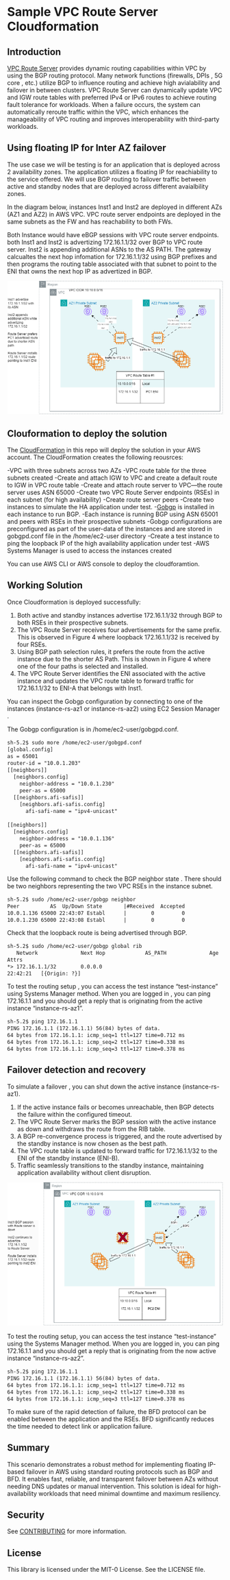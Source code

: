 # Sample VPC Route Server Cloudformation 

## Introduction

[VPC Route Server](https://docs.aws.amazon.com/vpc/latest/userguide/dynamic-routing-route-server.html) provides dynamic routing capabilities within VPC by using the BGP routing protocol. Many network functions (firewalls, DPIs , 5G core , etc.) utilize BGP to influence routing and achieve high avialability and failover in between clusters. VPC Route Server can dynamically update VPC and IGW route tables with preferred IPv4 or IPv6 routes to achieve routing fault tolerance for workloads. When a failure occurs, the system can automatically reroute traffic within the VPC, which enhances the manageability of VPC routing and improves interoperability with third-party workloads.

## Using floating IP for Inter AZ failover
The use case we will be testing is for an application that is deployed across 2 availability zones. The application utilizes a floating IP for reachiability to the service offered. We will use BGP routing to failover traffic between active and standby nodes that are deployed across different avaialbility zones.

In the diagram below, instances Inst1 and Inst2 are deployed in different AZs (AZ1 and AZ2) in AWS VPC. VPC route server endpoints are deployed in the same subnets as the FW and has reachability to both FWs. 

Both Instance would have eBGP sessions with VPC route server endpoints. both Inst1 and Inst2 is advertizing 172.16.1.1/32 over BGP to VPC route server. Inst2 is appending additional ASNs to the AS PATH. The gateway calcualtes the next hop infomation for 172.16.1.1/32 using BGP  prefixes and then programs the routing table associated with that subnet to point to the ENI that owns the next hop IP as advertized in BGP.

![Figure 1. Inter AZ Application](inter-az.png)

## Clouformation to deploy the solution

The [CloudFormation](RS_CF.yaml) in this repo will deploy the solution in your AWS account. The CloudFormation creates the following reousrces:

-VPC with three subnets across two AZs 
-VPC route table for the three subnets created
-Create and attach IGW to VPC and create a default route to IGW in VPC route table
-Create and attach route server to VPC—the route server uses ASN 65000
-Create two VPC Route Server endpoints (RSEs) in each subnet (for high availability) 
-Create route server peers
-Create two instances to simulate the HA application under test. 
-[Gobgp](https://github.com/osrg/gobgp/) is installed in each instance to run BGP. 
-Each instance is running BGP using ASN 65001 and peers with RSEs in their prospective subnets
-Gobgp configurations are preconfigured as part of the user-data of the instances and are stored in gobgpd.conf file in the /home/ec2-user directory 
-Create a test instance to ping the loopback IP of the high availability application under test
-AWS Systems Manager is used to access the instances created

You can use AWS CLI or AWS console to deploy the cloudforamtion. 

## Working Solution
Once Cloudformation is deployed successfully: 

1.	Both active and standby instances advertise 172.16.1.1/32 through BGP to both RSEs in their prospective subnets. 
2.	The VPC Route Server receives four advertisements for the same prefix. This is observed in Figure 4 where loopback 172.16.1.1/32 is received by four RSEs. 
3.	Using BGP path selection rules, it prefers the route from the active instance due to the shorter AS Path. This is shown in Figure 4 where one of the four paths is selected and installed.
4.	The VPC Route Server identifies the ENI associated with the active instance and updates the VPC route table to forward traffic for 172.16.1.1/32 to ENI-A that belongs with Inst1.


You can inspect the Gobgp configuration by connecting to one of the instances (instance-rs-az1 
 or instance-rs-az2) using EC2 Session Manager .

The Gobgp configuration is in /home/ec2-user/gobgpd.conf.

```shell
sh-5.2$ sudo more /home/ec2-user/gobgpd.conf
[global.config]
as = 65001
router-id = "10.0.1.203"
[[neighbors]]
  [neighbors.config]
    neighbor-address = "10.0.1.230"
    peer-as = 65000
  [[neighbors.afi-safis]]
    [neighbors.afi-safis.config]
      afi-safi-name = "ipv4-unicast"

[[neighbors]]
  [neighbors.config]
    neighbor-address = "10.0.1.136"
    peer-as = 65000
  [[neighbors.afi-safis]]
    [neighbors.afi-safis.config]
      afi-safi-name = "ipv4-unicast"
```

Use the following command to check the BGP neighbor state . There should be two neighbors representing the two VPC RSEs in the instance subnet.

```shell
sh-5.2$ sudo /home/ec2-user/gobgp neighbor
Peer          AS  Up/Down State       |#Received  Accepted
10.0.1.136 65000 22:43:07 Establ      |        0         0
10.0.1.230 65000 22:43:08 Establ      |        0         0 
```

Check that the loopback route is being advertised through BGP. 

```shell
sh-5.2$ sudo /home/ec2-user/gobgp global rib
   Network              Next Hop             AS_PATH              Age        Attrs
*> 172.16.1.1/32        0.0.0.0                                   22:42:21   [{Origin: ?}]
```

To test the routing setup , you can access the test instance “test-instance” using Systems Manager method. When you are logged in , you can ping 172.16.1.1 and you should get a reply that is originating from the active instance “instance-rs-az1”.

```shell
sh-5.2$ ping 172.16.1.1
PING 172.16.1.1 (172.16.1.1) 56(84) bytes of data.
64 bytes from 172.16.1.1: icmp_seq=1 ttl=127 time=0.712 ms
64 bytes from 172.16.1.1: icmp_seq=2 ttl=127 time=0.338 ms
64 bytes from 172.16.1.1: icmp_seq=3 ttl=127 time=0.378 ms
```

## Failover detection and recovery

To simulate a failover , you can shut down the active instance (instance-rs-az1).

1.	If the active instance fails or becomes unreachable, then BGP detects the failure within the configured timeout.
2.	The VPC Route Server marks the BGP session with the active instance as down and withdraws the route from the RIB table.
3.	A BGP re-convergence process is triggered, and the route advertised by the standby instance is now chosen as the best path.
4.	The VPC route table is updated to forward traffic for 172.16.1.1/32 to the ENI of the standby instance (ENI-B).
5.	Traffic seamlessly transitions to the standby instance, maintaining application availability without client disruption.

![Figure 2. Inter AZ failover](inter-az-failover.png)



To test the routing setup, you can access the test instance “test-instance” using the Systems Manager method. When you are logged in, you can ping 172.16.1.1 and you should get a reply that is originating from the now active instance “instance-rs-az2”.

```shell
sh-5.2$ ping 172.16.1.1
PING 172.16.1.1 (172.16.1.1) 56(84) bytes of data.
64 bytes from 172.16.1.1: icmp_seq=1 ttl=127 time=0.712 ms
64 bytes from 172.16.1.1: icmp_seq=2 ttl=127 time=0.338 ms
64 bytes from 172.16.1.1: icmp_seq=3 ttl=127 time=0.378 ms
```

To make sure of the rapid detection of failure, the BFD protocol can be enabled between the application and the RSEs. BFD significantly reduces the time needed to detect link or application failure.

## Summary

This scenario demonstrates a robust method for implementing floating IP-based failover in AWS using standard routing protocols such as BGP and BFD. It enables fast, reliable, and transparent failover between AZs without needing DNS updates or manual intervention. This solution is ideal for high-availability workloads that need minimal downtime and maximum resiliency.
 


## Security

See [CONTRIBUTING](CONTRIBUTING.md#security-issue-notifications) for more information.

## License

This library is licensed under the MIT-0 License. See the LICENSE file.

